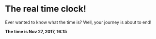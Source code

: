 # The real time clock!

Ever wanted to know what the time is? Well, your journey is about to end!

**The time is Nov 27, 2017, 16:15**